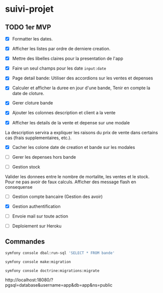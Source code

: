 # suivi-projet

## TODO 1er MVP

- [x] Formatter les dates.

- [x] Afficher les listes par ordre de derniere creation.

- [x] Mettre des libelles claires pour la presentation de l'app

- [x] Faire un seul champs pour les date `input:date`

- [x] Page detail bande: Utiliser des accordions sur les ventes et depenses

- [x] Calculer et afficher la duree en jour d'une bande, Tenir en compte la date de cloture.

- [x] Gerer cloture bande

- [x] Ajouter les colonnes description et client a la vente

- [x] Afficher les details de la vente et depense sur une modale

La description servira a expliquer les raisons du prix de vente dans certains cas (frais supplementaires, etc.).

- [x] Cacher les colone date de creation et bande sur les modales

- [ ] Gerer les depenses hors bande

- [ ] Gestion stock

Valider les donnees entre le nombre de mortalite, les ventes et le stock. Pour ne pas avoir de faux calculs. Afficher
des message flash en consequense

- [ ] Gestion compte bancaire (Gestion des avoir)

- [x] Gestion authentification

- [ ] Envoie mail sur toute action

- [ ] Deploiement sur Heroku

## Commandes

```bash
symfony console dbal:run-sql 'SELECT * FROM bande'
```

```bash
symfony console make:migration
```

```bash
symfony console doctrine:migrations:migrate
```

http://localhost:18080/?pgsql=database&username=app&db=app&ns=public